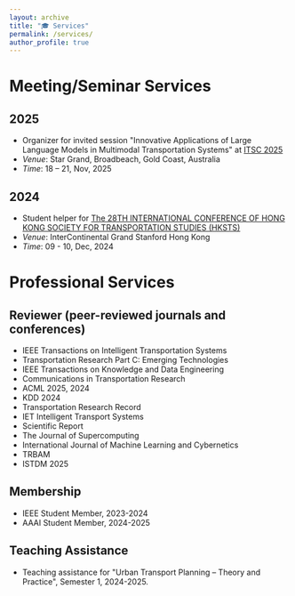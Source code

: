 ```yaml
---
layout: archive
title: "🎓 Services"
permalink: /services/
author_profile: true
---
```


# Meeting/Seminar Services

## 2025
- Organizer for invited session "Innovative Applications of Large Language Models in Multimodal Transportation Systems" at [ITSC 2025](https://ieee-itsc.org/2025/)
- *Venue*: Star Grand, Broadbeach, Gold Coast, Australia
- *Time*: 18 – 21, Nov, 2025
  
## 2024
- Student helper for [The 28TH INTERNATIONAL CONFERENCE OF HONG KONG SOCIETY FOR TRANSPORTATION STUDIES (HKSTS)](https://www.hksts.org/conf24b.htm)
- *Venue*: InterContinental Grand Stanford Hong Kong
- *Time*: 09 - 10, Dec, 2024

# Professional Services

## Reviewer (peer-reviewed journals and conferences)
- IEEE Transactions on Intelligent Transportation Systems
- Transportation Research Part C: Emerging Technologies
- IEEE Transactions on Knowledge and Data Engineering
- Communications in Transportation Research
- ACML 2025, 2024
- KDD 2024
- Transportation Research Record
- IET Intelligent Transport Systems
- Scientific Report
- The Journal of Supercomputing
- International Journal of Machine Learning and Cybernetics
- TRBAM
- ISTDM 2025

## Membership
- IEEE Student Member, 2023-2024
- AAAI Student Member, 2024-2025

## Teaching Assistance
- Teaching assistance for "Urban Transport Planning – Theory and Practice", Semester 1, 2024-2025.
